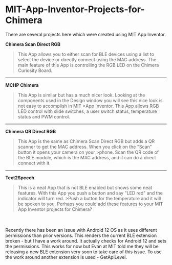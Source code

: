 # MIT-App-Inventor-Projects-for-Chimera

There are several projects here which were created using MIT App Inventor. 

**Chimera Scan Direct RGB**  
>This App allows you to either scan for BLE devices using a list to select the device or directly connect using the MAC address. 
>The main feature of this App is controlling the RGB LED on the Chimera Curiosity Board.
***
**MCHP Chimera**  
>This App is similar but has a much nicer look. Looking at the components used in the Design window you will see this nice look is not easy to accomplish in MIT >App Inventor. 
>This App allows RGB LED control with slide switches, a user switch status, temperature status and PWM control.
***
**Chimera QR Direct RGB**
>This App is the same as Chimera Scan Direct RGB but adds a QR scanner to get the MAC address. When you click on the "Scan" button it opens your camera on your >phone. Scan the QR code of the BLE module, which is the MAC address, and it can do a direct connect with it.
***
**Text2Speech**  
>This is a neat App that is not BLE enabled but shows some neat features. With this App you push a button and say "LED red" and the indicator will turn red. >Push a button for the temperature and it will be spoken to you. Perhaps you could add these features to your MIT App Inventor projects for Chimera?
<br>
<br>
Recently there has been an issue with Android 12 OS as it uses different permissions than prior versions. This renders the current BLE extension broken - but I have a work around. It actually checks for Android 12 and sets the permissions.
This works for now but Evan at MIT told me they will be releasing a new BLE extension very soon to take care of this issue. To use the work around another extension is used - GetApiLevel.

